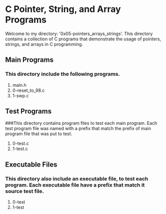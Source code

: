 # C Pointer, String, and Array Programs

Welcome to my directory: '0x05-pointers_arrays_strings'.
This directory contains a collection of C programs that demonstrate the usage of pointers, strings, and arrays in C programming.

## Main Programs

### This directory include the following programs.

1. main.h
2. 0-reset_to_98.c
3. 1-swp.c

## Test Programs

###This directory contains program files to test each main program. Each test program file was named with a prefix that match the prefix of main program file that was put to test.

1. 0-test.c
2. 1-test.c

## Executable Files

### This directory also include an executable file, to test each program. Each executable file have a prefix that match it source test file.

1. 0-test
2. 1-test
